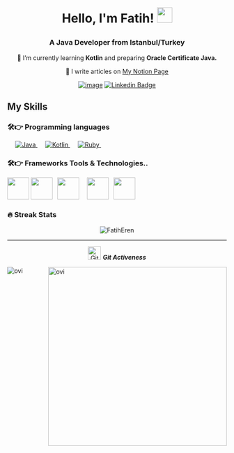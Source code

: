 <h1><p align="center">Hello, I'm Fatih! <img src="https://media.giphy.com/media/hvRJCLFzcasrR4ia7z/giphy.gif" width="35px"></h1></p>
<h3 align="center">A Java Developer from Istanbul/Turkey</h3>

<div align="center">
  
🌱 I’m currently learning **Kotlin** and preparing **Oracle Certificate Java.**

📝 I write articles on [My Notion Page](https://fatihhernn.notion.site/c941642c19064e30abb5239019c0eafc?v=4a98ab09b3e6400f98f3b823c568860c) 

[![image](https://img.shields.io/badge/FatihEren-send%20a%20mail-red?style=for-the-badge&logo=gmail&logoColor=white)](mailto:fatihhernn@gmail.com)
[![Linkedin Badge](https://img.shields.io/badge/FatihEren-follow%20on%20linkedin-blue?style=for-the-badge&logo=linkedin)](https://www.linkedin.com/in/fatihhernn/)
  
</div>

##  My Skills

### 🛠️👉 Programming languages

<p align="left"> 
  &emsp;
  <a href="">
    <img alt="Java" src="https://img.shields.io/badge/java-%23F7DF1E.svg?logo=java&logoColor=white&color=orange"/>
  </a>
   &emsp;
  <a href="">
    <img alt="Kotlin" src="https://img.shields.io/badge/kotlin-%23F7DF1E.svg?logo=kotlin&logoColor=white&color=purple"/>
  </a>
    &emsp;
  <a href="">
    <img alt="Ruby" src="https://img.shields.io/badge/sql-%23F7DF1E.svg?logo=ruby&logoColor=white&color=d9534f"/>
  </a>
      &emsp;
</p>

### 🛠️👉  Frameworks Tools & Technologies..
<p align="left">
  <code><img height="50" src="https://www.vectorlogo.zone/logos/springio/springio-ar21.svg"></code>
  <code><img height="50" src="https://www.vectorlogo.zone/logos/hibernate/hibernate-ar21.svg"></code>
  <code> <img height="50" src="https://www.vectorlogo.zone/logos/android/android-ar21.svg"> </code>
  <code> <img height="50" src="https://www.vectorlogo.zone/logos/dotnet/dotnet-ar21.svg"> </code>
   <code><img height="50" src="https://www.vectorlogo.zone/logos/git-scm/git-scm-icon.svg"></code>
</p>


### 🔥 Streak Stats
<p align="center"><img src="https://github-readme-streak-stats.herokuapp.com/?user=fatihhernn&theme=algolia" alt="FatihEren"  /></p>

<hr>
<p align="center">
 <img src="https://media.giphy.com/media/W5eoZHPpUx9sapR0eu/giphy.gif" width="30px" alt="Git"/>&nbsp;<i><b>Git Activeness</b></i></p>
 
<p><img align="left" src="https://github-readme-stats.vercel.app/api/top-langs?username=fatihhernn&show_icons=true&locale=en&layout=compact&theme=chartreuse-dark&hide=python,html,css" alt="ovi" /></p>
<p>&nbsp;<img align="right" src="https://github-readme-stats.vercel.app/api?username=fatihhernn&show_icons=true&locale=en&theme=chartreuse-dark" alt="ovi" width="410" /></p>
<br><br><br><br><br>
  

</p>
